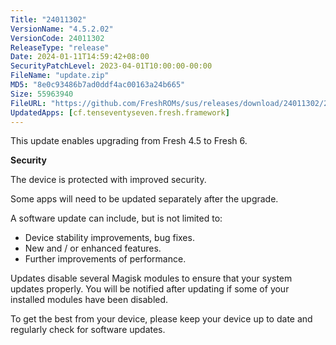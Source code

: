 ```yaml
---
Title: "24011302"
VersionName: "4.5.2.02"
VersionCode: 24011302
ReleaseType: "release"
Date: 2024-01-11T14:59:42+08:00
SecurityPatchLevel: 2023-04-01T10:00:00-00:00
FileName: "update.zip"
MD5: "8e0c93486b7ad0ddf4ac00163a24b665"
Size: 55963940
FileURL: "https://github.com/FreshROMs/sus/releases/download/24011302/24011302.zip"
UpdatedApps: [cf.tenseventyseven.fresh.framework]
---
```


This update enables upgrading from Fresh 4.5 to Fresh 6.

**Security**  

The device is protected with improved security.  

Some apps will need to be updated separately after the upgrade.

A software update can include, but is not limited to:

-  Device stability improvements, bug fixes.
-  New and / or enhanced features.
-  Further improvements of performance.

Updates disable several Magisk modules to ensure that your system updates properly. You will be notified after updating if some of your installed modules have been disabled.

To get the best from your device, please keep your device up to date and regularly check for software updates.
